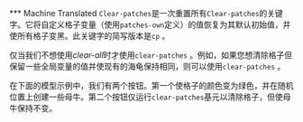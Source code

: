 ﻿*** Machine Translated
`Clear-patches`是一次重置所有`Clear-patches`的关键字。它将自定义格子变量（使用`patches-own`定义）的值恢复为其默认初始值，并使所有格子变黑。此关键字的简写版本是`cp` 。

仅当我们不想使用*clear-all*时才使用`clear-patches` 。例如，如果您想清除格子但保留一些全局变量的值并使现有的海龟保持相同，则可以使用`clear-patches` 。

在下面的模型示例中，我们有两个按钮。第一个使格子的颜色变为绿色，并在随机位置上创建一些母牛。第二个按钮仅运行`clear-patches`基元以清除格子，但使母牛保持不变。